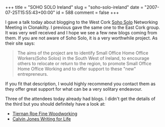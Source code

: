 +++
title = "SOHO SOLO Ireland"
slug = "soho-solo-ireland"
date = "2007-07-25T15:55:43+00:00"
id = 588
comment = false
+++

I gave a talk today about blogging to the West Cork [Soho Solo](http://www.sohosoloireland.com/) Networking Meeting in Clonakilty. I previous gave the same one to the East Cork group. It was very well received and I hope we see a few new blogs coming from them. If you are not aware of Soho Solo, it is a very worthwhile project. As their site says:

> The aims of the project are to identify Small Office Home Office Workers(Soho Solos) in the South West of Ireland, to encourage others to relocate or return to the region, to promote Small Office Home Office Working and to offer support to these "new" entrepreneurs.

If you fit that description, I would highly recommend you contact them as they offer great support for what can be a very solitary endeavour.

Three of the attendees today already had blogs. I didn't get the details of the third but you should definitely have a look at:

*   [Tiernan Roe Fine Woodworking](http://tiernanroe.blogspot.com/)
*   [Calvin Jones Writing for Life](http://blog.cjwriting.com/)
